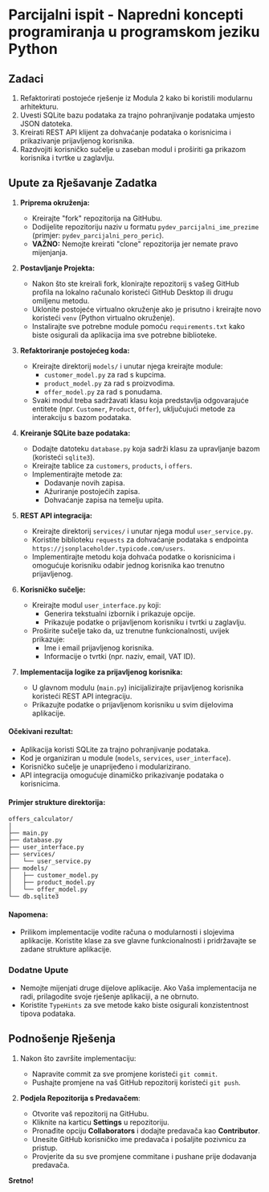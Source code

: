 # Parcijalni ispit - Napredni koncepti programiranja u programskom jeziku Python

## Zadaci

1. Refaktorirati postojeće rješenje iz Modula 2 kako bi koristili modularnu arhitekturu.
2. Uvesti SQLite bazu podataka za trajno pohranjivanje podataka umjesto JSON datoteka.
3. Kreirati REST API klijent za dohvaćanje podataka o korisnicima i prikazivanje prijavljenog korisnika.
4. Razdvojiti korisničko sučelje u zaseban modul i proširiti ga prikazom korisnika i tvrtke u zaglavlju.


## Upute za Rješavanje Zadatka

1. **Priprema okruženja:**
   - Kreirajte "fork" repozitorija na GitHubu.
   - Dodijelite repozitoriju naziv u formatu `pydev_parcijalni_ime_prezime` (primjer: `pydev_parcijalni_pero_peric`). 
   - **VAŽNO:** Nemojte kreirati "clone" repozitorija jer nemate pravo mijenjanja.

2. **Postavljanje Projekta:**
   - Nakon što ste kreirali fork, klonirajte repozitorij s vašeg GitHub profila na lokalno računalo koristeći GitHub Desktop ili drugu omiljenu metodu.
   - Uklonite postojeće virtualno okruženje ako je prisutno i kreirajte novo koristeći `venv` (Python virtualno okruženje).
   - Instalirajte sve potrebne module pomoću `requirements.txt` kako biste osigurali da aplikacija ima sve potrebne biblioteke.

3. **Refaktoriranje postojećeg koda:**
   - Kreirajte direktorij `models/` i unutar njega kreirajte module:
     - `customer_model.py` za rad s kupcima.
     - `product_model.py` za rad s proizvodima.
     - `offer_model.py` za rad s ponudama.
   - Svaki modul treba sadržavati klasu koja predstavlja odgovarajuće entitete (npr. `Customer`, `Product`, `Offer`), uključujući metode za interakciju s bazom podataka.

4. **Kreiranje SQLite baze podataka:**
   - Dodajte datoteku `database.py` koja sadrži klasu za upravljanje bazom (koristeći `sqlite3`).
   - Kreirajte tablice za `customers`, `products`, i `offers`.
   - Implementirajte metode za:
     - Dodavanje novih zapisa.
     - Ažuriranje postojećih zapisa.
     - Dohvaćanje zapisa na temelju upita.

5. **REST API integracija:**
   - Kreirajte direktorij `services/` i unutar njega modul `user_service.py`.
   - Koristite biblioteku `requests` za dohvaćanje podataka s endpointa `https://jsonplaceholder.typicode.com/users`.
   - Implementirajte metodu koja dohvaća podatke o korisnicima i omogućuje korisniku odabir jednog korisnika kao trenutno prijavljenog.

6. **Korisničko sučelje:**
   - Kreirajte modul `user_interface.py` koji:
     - Generira tekstualni izbornik i prikazuje opcije.
     - Prikazuje podatke o prijavljenom korisniku i tvrtki u zaglavlju.
   - Proširite sučelje tako da, uz trenutne funkcionalnosti, uvijek prikazuje:
     - Ime i email prijavljenog korisnika.
     - Informacije o tvrtki (npr. naziv, email, VAT ID).

7. **Implementacija logike za prijavljenog korisnika:**
   - U glavnom modulu (`main.py`) inicijalizirajte prijavljenog korisnika koristeći REST API integraciju.
   - Prikazujte podatke o prijavljenom korisniku u svim dijelovima aplikacije.


#### Očekivani rezultat:
- Aplikacija koristi SQLite za trajno pohranjivanje podataka.
- Kod je organiziran u module (`models`, `services`, `user_interface`).
- Korisničko sučelje je unaprijeđeno i modularizirano.
- API integracija omogućuje dinamičko prikazivanje podataka o korisnicima.

#### Primjer strukture direktorija:
```
offers_calculator/
│
├── main.py
├── database.py
├── user_interface.py
├── services/
│   └── user_service.py
├── models/
│   ├── customer_model.py
│   ├── product_model.py
│   └── offer_model.py
└── db.sqlite3
```

#### Napomena:
- Prilikom implementacije vodite računa o modularnosti i slojevima aplikacije. Koristite klase za sve glavne funkcionalnosti i pridržavajte se zadane strukture aplikacije.

### Dodatne Upute

- Nemojte mijenjati druge dijelove aplikacije. Ako Vaša implementacija ne radi, prilagodite svoje rješenje aplikaciji, a ne obrnuto.
- Koristite `TypeHints` za sve metode kako biste osigurali konzistentnost tipova podataka.

## Podnošenje Rješenja

1. Nakon što završite implementaciju:
   - Napravite commit za sve promjene koristeći `git commit`.
   - Pushajte promjene na vaš GitHub repozitorij koristeći `git push`.

2. **Podjela Repozitorija s Predavačem**:
   - Otvorite vaš repozitorij na GitHubu.
   - Kliknite na karticu **Settings** u repozitoriju.
   - Pronađite opciju **Collaborators** i dodajte predavača kao **Contributor**.
   - Unesite GitHub korisničko ime predavača i pošaljite pozivnicu za pristup.
   - Provjerite da su sve promjene commitane i pushane prije dodavanja predavača.

**Sretno!**